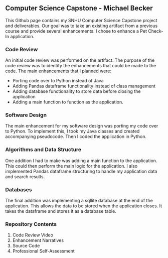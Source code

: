 ## Computer Science Capstone - Michael Becker

This Github page contains my SNHU Computer Science Capstone project and deliverables. Our goal was to take an existing artifact from a previous course and provide several enhancements. I chose to enhance a Pet Check-In application. 

### Code Review

An initial code review was performed on the artifact. The purpose of the code review was to identify the enhancements that could be made to the code. The main enhancements that I planned were: 
- Porting code over to Python instead of Java
- Adding Pandas dataframe functionality instead of class management
- Adding database functionality to store data before closing the application
- Adding a main function to function as the application. 

### Software Design

The main enhancement for my software design was porting my code over to Python. To implement this, I took my Java classes and created accompanying pseudocode. Then I coded the application in Python. 

### Algorithms and Data Structure

One addition I had to make was adding a main function to the application. This could then perform the main logic for the application. I also implemented Pandas dataframe structuring to handle my application data and search results. 

### Databases

The final addition was implementing a sqllite database at the end of the application. This allows the data to be stored when the application closes. It takes the dataframe and stores it as a database table. 

### Repository Contents

1. Code Review Video
2. Enhancement Narratives
3. Source Code
4. Professional Self-Assessment
